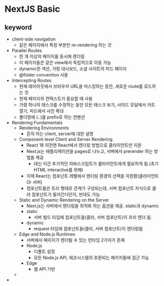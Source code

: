# NextJS Basic

## keyword
- client-side navigation
  - 같은 페이지에서 특정 부분만 re-rendering 하는 것
- Parallel Routes
  - 한 개 이상의 페이지를 동시에 렌더링
  - 이 페이지들은 같은 view에서 독립적으로 이동 가능
  - dynamic한 섹션, 가령 대시보드, 소셜 사이트의 피드 페이지
  - @folder convention 사용
- Intercepting Routes
  - 현재 레이아웃에서 브라우저 URL을 마스킹하는 동안, 새로운 route를 로드하는 것
  - 현재 페이지의 컨텍스트가 중요할 때 사용
  - 가령 하나의 태스크를 수정하는 동안 모든 태스크 보기, 사이드 모달에서 카트 열기, 피드에서 사진 확대
  - 폴더명에 (..)를 prefix로 하는 컨벤션
- Rendering Fundamentals
  - Rendering Environments
    - 흔히 아는 client, server에 대한 설명
  - Component-level Client and Server Rendering
    - React 18 이전엔 React에서 렌더링 방법으로 클라이언트만 지원
    - Next.js는 애플리케이션을 pages로 나누고, 서버에서 prerender 하는 방법을 제공
      - 대신 이건 추가적인 자바스크립트가 클라이언트에게 필요하게 됨.(초기 HTML interactive를 위해)
    - 이제 React는 컴포넌트 레벨에서 렌더링 환경의 선택을 지원함(클라이언트 Or 서버)
    - 컴포넌트들은 트리 형태로 관계가 구성되는데, 서버 컴포넌트 자식으로 클라 컴포넌트가 들어간다던지, 반대도 가능
  - Static and Dynamic Rendering on the Server
    - Next.js는 서버에서 렌더링을 최적화 하는 옵션을 제공. static과 dynamic
    - static
      - 서버 빌드 타임에 컴포넌트들(클라, 서버 컴포넌트)이 프리 렌더 됨. 
    - dynamic
      - request 타임에 컴포넌트들(클라, 서버 컴포넌트)이 렌더링됨
  - Edge and Node.js Runtimes
    - 서버에서 페이지가 렌더될 수 있는 런타임 2가지가 존재
    - Node.js
      - 디폴트 설정
      - 모든 Node.js API, 에코시스템의 호환되는 패키지들에 접근 가능
    - Edge
      - 웹 API 기반
  - 
- 